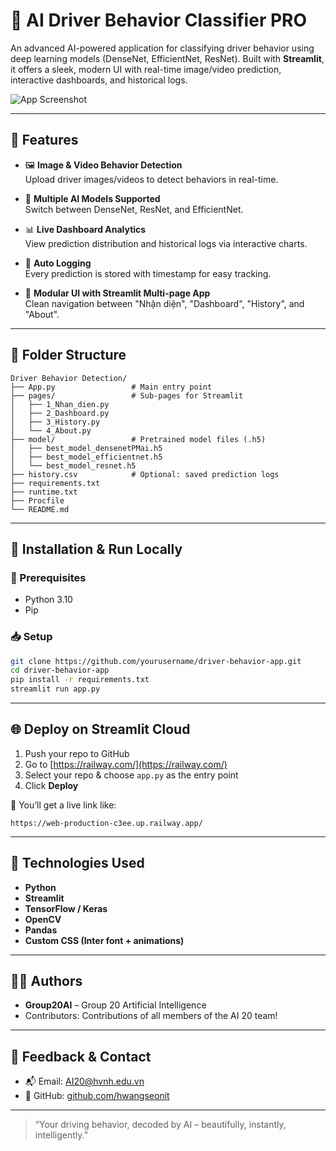 # 🚦 AI Driver Behavior Classifier PRO

An advanced AI-powered application for classifying driver behavior using deep learning models (DenseNet, EfficientNet, ResNet). Built with **Streamlit**, it offers a sleek, modern UI with real-time image/video prediction, interactive dashboards, and historical logs.

![App Screenshot](https://cdn-icons-png.flaticon.com/512/854/854878.png)

---

## 🌟 Features

- 🖼️ **Image & Video Behavior Detection**  
  Upload driver images/videos to detect behaviors in real-time.

- 🧠 **Multiple AI Models Supported**  
  Switch between DenseNet, ResNet, and EfficientNet.

- 📊 **Live Dashboard Analytics**  
  View prediction distribution and historical logs via interactive charts.

- 💾 **Auto Logging**  
  Every prediction is stored with timestamp for easy tracking.

- 🧩 **Modular UI with Streamlit Multi-page App**  
  Clean navigation between "Nhận diện", "Dashboard", "History", and "About".

---

## 📁 Folder Structure

```
Driver Behavior Detection/
├── App.py                 # Main entry point
├── pages/                 # Sub-pages for Streamlit
│   ├── 1_Nhan_dien.py
│   ├── 2_Dashboard.py
│   ├── 3_History.py
│   └── 4_About.py
├── model/                 # Pretrained model files (.h5)
│   ├── best_model_densenetPMai.h5
│   ├── best_model_efficientnet.h5
│   └── best_model_resnet.h5
├── history.csv            # Optional: saved prediction logs
├── requirements.txt
├── runtime.txt
├── Procfile
└── README.md
```

---

## 🚀 Installation & Run Locally

### 🔧 Prerequisites

- Python 3.10
- Pip

### 📥 Setup

```bash
git clone https://github.com/yourusername/driver-behavior-app.git
cd driver-behavior-app
pip install -r requirements.txt
streamlit run app.py
```

---

## 🌐 Deploy on Streamlit Cloud

1. Push your repo to GitHub
2. Go to [https://railway.com/](https://railway.com/)
3. Select your repo & choose `app.py` as the entry point
4. Click **Deploy**

📎 You’ll get a live link like:

```
https://web-production-c3ee.up.railway.app/
```

---

## 🧠 Technologies Used

- **Python**
- **Streamlit**
- **TensorFlow / Keras**
- **OpenCV**
- **Pandas**
- **Custom CSS (Inter font + animations)**

---

## 👨‍💻 Authors

- **Group20AI** – Group 20 Artificial Intelligence
- Contributors: Contributions of all members of the AI ​​20 team!

---

## 💌 Feedback & Contact

- 📬 Email: AI20@hvnh.edu.vn
- 🔗 GitHub: [github.com/hwangseonit](https://github.com/hwangseonit)

---

> “Your driving behavior, decoded by AI – beautifully, instantly, intelligently.”
